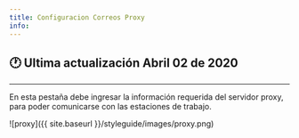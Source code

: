 ```yaml
---
title: Configuracion Correos Proxy
info:
---
```

## 🕐 Ultima actualización Abril 02 de 2020
<hr>





En esta pestaña debe ingresar la información requerida del servidor proxy, para poder comunicarse con las estaciones de trabajo.


![proxy]({{ site.baseurl }}/styleguide/images/proxy.png)
